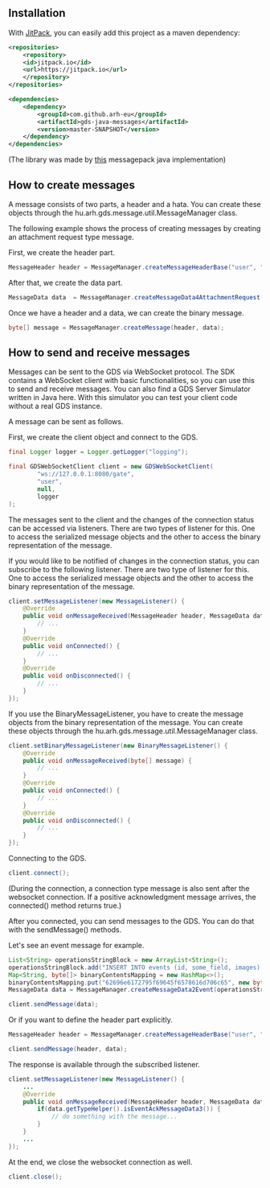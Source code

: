 ## Installation

With [JitPack](https://jitpack.io/), you can easily add this project as a maven dependency:

```XML
<repositories>
    <repository>
    <id>jitpack.io</id>
    <url>https://jitpack.io</url>
    </repository>
</repositories>

<dependencies>
    <dependency>
        <groupId>com.github.arh-eu</groupId>
        <artifactId>gds-java-messages</artifactId>
        <version>master-SNAPSHOT</version>
    </dependency>
</dependencies>
```

(The library was made by [this](https://github.com/msgpack/msgpack-java) messagepack java implementation)

## How to create messages

A message consists of two parts, a header and a hata. You can create these objects through the hu.arh.gds.message.util.MessageManager class.

The following example shows the process of creating messages by creating an attachment request type message.

First, we create the header part.
```java
MessageHeader header = MessageManager.createMessageHeaderBase("user", "870da92f-7fff-48af-825e-05351ef97acd", System.currentTimeMillis(), System.currentTimeMillis(), false, null, null, null, null, MessageDataType.CONNECTION_0);
```

After that, we create the data part.
```java
MessageData data  = MessageManager.createMessageData4AttachmentRequest("SELECT * FROM \"events-@attachment\" WHERE id='ATID202001010000000000' and ownerid='EVNT202001010000000000' FOR UPDATE WAIT 86400");
```

Once we have a header and a data, we can create the binary message.
```java
byte[] message = MessageManager.createMessage(header, data);
```

## How to send and receive messages

Messages can be sent to the GDS via WebSocket protocol. The SDK contains a WebSocket client with basic functionalities, so you can use this to send and receive messages.
You can also find a GDS Server Simulator written in Java here. With this simulator you can test your client code without a real GDS instance.

A message can be sent as follows.

First, we create the client object and connect to the GDS.
```java
final Logger logger = Logger.getLogger("logging");

final GDSWebSocketClient client = new GDSWebSocketClient(
        "ws://127.0.0.1:8080/gate",
        "user",
        null,
        logger
);
```

The messages sent to the client and the changes of the connection status can be accessed via listeners.
There are two types of listener for this. One to access the serialized message objects and the other to access the binary representation of the message.

If you would like to be notified of changes in the connection status, you can subscribe to the following listener.
There are two type of listener for this.
One to access the serialized message objects and the other to access the binary representation of the message.

```java
client.setMessageListener(new MessageListener() {
    @Override
    public void onMessageReceived(MessageHeader header, MessageData data) {
        // ...
    }
    @Override
    public void onConnected() {
        // ...
    }
    @Override
    public void onDisconnected() {
        // ...
    }
});
```

If you use the BinaryMessageListener, you have to create the message objects from the binary representation of the message.
You can create these objects through the hu.arh.gds.message.util.MessageManager class.

```java
client.setBinaryMessageListener(new BinaryMessageListener() {
    @Override
    public void onMessageReceived(byte[] message) {
        // ...
    }
    @Override
    public void onConnected() {
        // ...
    }
    @Override
    public void onDisconnected() {
        // ...
    }
});
```

Connecting to the GDS.

```java
client.connect();
```

(During the connection, a connection type message is also sent after the websocket connection. If a positive acknowledgment message arrives, the connected() method returns true.)


After you connected, you can send messages to the GDS. You can do that with the sendMessage() methods.

Let's see an event message for example. 
```java
List<String> operationsStringBlock = new ArrayList<String>();
operationsStringBlock.add("INSERT INTO events (id, some_field, images) VALUES('EVNT202001010000000000', 'some_field', array('ATID202001010000000000'));INSERT INTO \"events-@attachment\" (id, meta, data) VALUES('ATID202001010000000000', 'some_meta', 0x62696e6172795f6964315f6578616d706c65)");
Map<String, byte[]> binaryContentsMapping = new HashMap<>();
binaryContentsMapping.put("62696e6172795f69645f6578616d706c65", new byte[] { 1, 2, 3 });
MessageData data = MessageManager.createMessageData2Event(operationsStringBlock, binaryContentsMapping, new ArrayList<PriorityLevelHolder>());

client.sendMessage(data);
```

Or if you want to define the header part explicitly.
```java
MessageHeader header = MessageManager.createMessageHeaderBase("user", "870da92f-7fff-48af-825e-05351ef97acd", System.currentTimeMillis(), System.currentTimeMillis(), false, null, null, null, null, MessageDataType.EVENT_2);

client.sendMessage(header, data);
```

The response is available through the subscribed listener.
```java
client.setMessageListener(new MessageListener() {
	...
    @Override
    public void onMessageReceived(MessageHeader header, MessageData data) {
        if(data.getTypeHelper().isEventAckMessageData3()) {
            // do something with the message...
        }
    }
	...
});
```

At the end, we close the websocket connection as well.
```java
client.close();
```